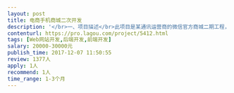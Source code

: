 ```yaml
---                
layout: post       
title: 电商手机商城二次开发           
description: '</br>一、项目描述</br>此项目是某通讯运营商的微信官方商城二期工程，主体工作是在原有商城和积分商城基础上进行修改以及增加一些功能。</br></br>二、人员要求</br>1、整个系统是用nodejs写的，前端vue，后端koa，数据库postgreSQL，要求对以上技术精通，有足够的经验和案例；</br>2、需要能提供三个月后续维护服务；</br>3、良好的沟通能力和契约精神；</br>4、一旦承接，绝不允许中途掉链子，浪费彼此时间；</br></br>三、主要功能</br>1、在原有商品管理上增加4个属性配置；</br>2、增加实物订单自动确认收货功能，以及管理员后台确认收货；</br>3、修改原有积分获取和消费方式，需用类似于进销存中的先进先出法进行计算；</br>4、增加积分限期自动作废功能；</br>5、增加4个积分获取任务（购买商品赠送、抽奖、定期领取、分享文章赠送）</br>6、增加5个报表页面，及导出excel；</br>7、增加供应商手机端后台（pc端已有），功能只需登录和订单查询；</br>'     
contenturl: https://pro.lagou.com/project/5412.html      
tags: [Web网站开发,后端开发,前端开发]            
salary: 20000-30000元          
publish_time: 2017-12-07 11:50:55         
review: 1377人                   
apply: 1人                   
recommend: 1人                   
time_range: 1-3个月              
---                 
```

